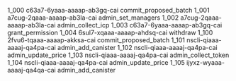 1_000 c63a7-6yaaa-aaaap-ab3gq-cai commit_proposed_batch
1_001 a7cug-2qaaa-aaaap-ab3la-cai admin_set_managers
1_002 a7cug-2qaaa-aaaap-ab3la-cai admin_collect_icp
1_003 c63a7-6yaaa-aaaap-ab3gq-cai grant_permission
1_004 6sul7-xqaaa-aaaap-ahdsq-cai withdraw
1_100 2fvu6-tqaaa-aaaap-akksa-cai commit_proposed_batch
1_101 nscli-qiaaa-aaaaj-qa4pa-cai admin_add_canister
1_102 nscli-qiaaa-aaaaj-qa4pa-cai admin_update_price
1_103 nscli-qiaaa-aaaaj-qa4pa-cai admin_collect_token
1_104 nscli-qiaaa-aaaaj-qa4pa-cai admin_update_price
1_105 ijyxz-wyaaa-aaaaj-qa4qa-cai admin_add_canister